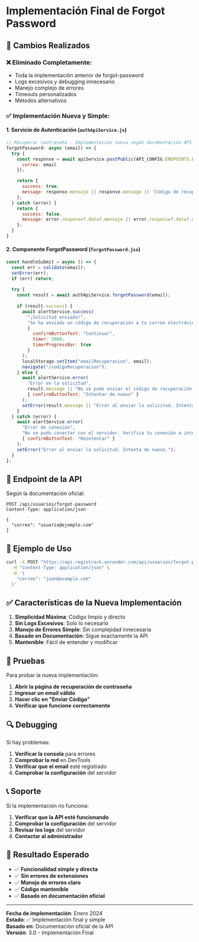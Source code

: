 # Implementación Final de Forgot Password

## 🔄 Cambios Realizados

### ❌ **Eliminado Completamente:**
- Toda la implementación anterior de forgot-password
- Logs excesivos y debugging innecesario
- Manejo complejo de errores
- Timeouts personalizados
- Métodos alternativos

### ✅ **Implementación Nueva y Simple:**

#### 1. **Servicio de Autenticación** (`authApiService.js`)

```javascript
// Recuperar contraseña - Implementación nueva según documentación API
forgotPassword: async (email) => {
  try {
    const response = await apiService.postPublic(API_CONFIG.ENDPOINTS.FORGOT_PASSWORD, {
      correo: email
    });

    return {
      success: true,
      message: response.mensaje || response.message || 'Código de recuperación enviado'
    };
  } catch (error) {
    return {
      success: false,
      message: error.response?.data?.mensaje || error.response?.data?.message || 'Error al enviar solicitud'
    };
  }
}
```

#### 2. **Componente ForgotPassword** (`forgotPassword.jsx`)

```javascript
const handleSubmit = async () => {
  const err = validate(email);
  setError(err);
  if (err) return;
  
  try {
    const result = await authApiService.forgotPassword(email);
    
    if (result.success) {
      await alertService.success(
        "¡Solicitud enviada!",
        "Se ha enviado un código de recuperación a tu correo electrónico. Revisa tu bandeja de entrada y spam.",
        { 
          confirmButtonText: "Continuar",
          timer: 3000,
          timerProgressBar: true
        }
      );
      localStorage.setItem("emailRecuperacion", email);
      navigate("/codigoRecuperacion");
    } else {
      await alertService.error(
        "Error en la solicitud",
        result.message || "No se pudo enviar el código de recuperación. Verifica que el email esté registrado e intenta de nuevo.",
        { confirmButtonText: "Intentar de nuevo" }
      );
      setError(result.message || "Error al enviar la solicitud. Intenta de nuevo.");
    }
  } catch (error) {
    await alertService.error(
      "Error de conexión",
      "No se pudo conectar con el servidor. Verifica tu conexión a internet e intenta de nuevo.",
      { confirmButtonText: "Reintentar" }
    );
    setError("Error al enviar la solicitud. Intenta de nuevo.");
  }
};
```

## 🔗 Endpoint de la API

Según la documentación oficial:

```http
POST /api/usuarios/forgot-password
Content-Type: application/json

{
  "correo": "usuario@ejemplo.com"
}
```

## 📝 Ejemplo de Uso

```bash
curl -X POST "https://api-registrack.onrender.com/api/usuarios/forgot-password" \
  -H "Content-Type: application/json" \
  -d '{
    "correo": "juan@example.com"
  }'
```

## ✅ Características de la Nueva Implementación

1. **Simplicidad Máxima**: Código limpio y directo
2. **Sin Logs Excesivos**: Solo lo necesario
3. **Manejo de Errores Simple**: Sin complejidad innecesaria
4. **Basado en Documentación**: Sigue exactamente la API
5. **Mantenible**: Fácil de entender y modificar

## 🧪 Pruebas

Para probar la nueva implementación:

1. **Abrir la página de recuperación de contraseña**
2. **Ingresar un email válido**
3. **Hacer clic en "Enviar Código"**
4. **Verificar que funcione correctamente**

## 🔍 Debugging

Si hay problemas:

1. **Verificar la consola** para errores
2. **Comprobar la red** en DevTools
3. **Verificar que el email** esté registrado
4. **Comprobar la configuración** del servidor

## 📞 Soporte

Si la implementación no funciona:

1. **Verificar que la API esté funcionando**
2. **Comprobar la configuración** del servidor
3. **Revisar los logs** del servidor
4. **Contactar al administrador**

## 🎯 Resultado Esperado

- ✅ **Funcionalidad simple y directa**
- ✅ **Sin errores de extensiones**
- ✅ **Manejo de errores claro**
- ✅ **Código mantenible**
- ✅ **Basado en documentación oficial**

---

**Fecha de implementación**: Enero 2024  
**Estado**: ✅ Implementación final y simple  
**Basado en**: Documentación oficial de la API  
**Versión**: 3.0 - Implementación Final
